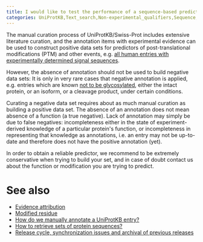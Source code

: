 ```yaml
---
title: I would like to test the performance of a sequence-based prediction method: Can I use UniProt to build a negative data set?
categories: UniProtKB,Text_search,Non-experimental_qualifiers,Sequence,Biocuration,faq
---
```


The manual curation process of UniProtKB/Swiss-Prot includes extensive literature curation, and the annotation items with experimental evidence can be used to construct positive data sets for predictors of post-translational modifications (PTM) and other events, e.g. [all human entries with experimentally determined signal sequences](https://www.uniprot.org/uniprotkb/?query=organism%3A%22homo+sapiens%22+AND+annotation%3A%28type%3Asignal+evidence%3Aexperimental%29+reviewed%3Ayes&sort=score).

However, the absence of annotation should not be used to build negative data sets: It is only in very rare cases that negative annotation is applied, e.g. entries which are known [not to be glycosylated](https://www.uniprot.org/uniprotkb/?query=annotation%3A%28type%3Aptm%20%22not%20glycosylated%22%20evidence%3Aexperimental%29&columns=id%2Centry%20name%2Creviewed%2Cprotein%20names%2Cgenes%2Clength%2Ccomment%28POST-TRANSLATIONAL%20MODIFICATION%29), either the intact protein, or an isoform, or a cleavage product, under certain conditions.

Curating a negative data set requires about as much manual curation as building a positive data set. The absence of an annotation does not mean absence of a function (a true negative). Lack of annotation may simply be due to false negatives: incompleteness either in the state of experiment-derived knowledge of a particular protein's function, or incompleteness in representing that knowledge as annotations, i.e. an entry may not be up-to-date and therefore does not have the positive annotation (yet).

In order to obtain a reliable predictor, we recommend to be extremely conservative when trying to build your set, and in case of doubt contact us about the function or modification you are trying to predict.

# See also

-   [Evidence attribution](https://www.uniprot.org/help/evidences)
-   [Modified residue](https://www.uniprot.org/help/mod%5Fres)
-   [How do we manually annotate a UniProtKB entry?](https://www.uniprot.org/help/manual%5Fcuration)
-   [How to retrieve sets of protein sequences?](https://www.uniprot.org/help/retrieve%5Fsets)
-   [Release cycle, synchronization issues and archival of previous releases](https://www.uniprot.org/help/synchronization)
